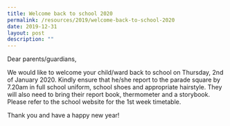 ```yaml
---
title: Welcome back to school 2020
permalink: /resources/2019/welcome-back-to-school-2020
date: 2019-12-31
layout: post
description: ""
---
```

Dear parents/guardians,

We would like to welcome your child/ward back to school on Thursday, 2nd of January 2020. Kindly ensure that he/she report to the parade square by 7.20am in full school uniform, school shoes and appropriate hairstyle. They will also need to bring their report book, thermometer and a storybook. Please refer to the school website for the 1st week timetable. 

Thank you and have a happy new year! 